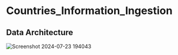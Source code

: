 # Countries_Information_Ingestion

## Data Architecture

![Screenshot 2024-07-23 194043](https://github.com/user-attachments/assets/db2a61ce-e4a2-4c95-a9c7-7f6bbd4dd10a)
